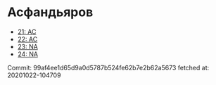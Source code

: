 # Асфандьяров
- [21: AC](21.md)
- [22: AC](22.md)
- [23: NA](23.md)
- [24: NA](24.md)

Commit: 99af4ee1d65d9a0d5787b524fe62b7e2b62a5673
 fetched at: 20201022-104709
